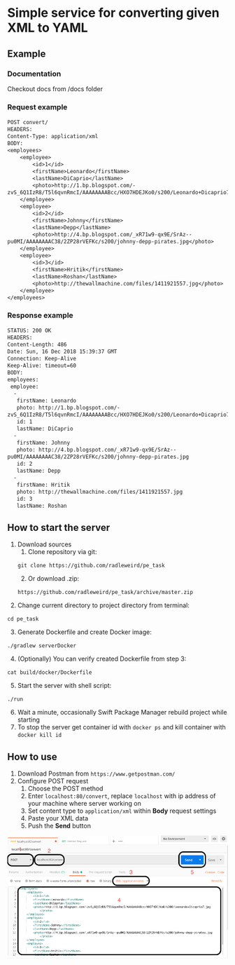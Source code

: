# Simple service for converting given XML to YAML
## Example
### Documentation
Checkout docs from /docs folder
### Request example
```
POST convert/
HEADERS:
Content-Type: application/xml
BODY:
<employees>
	<employee>
		<id>1</id>
		<firstName>Leonardo</firstName>
		<lastName>DiCaprio</lastName>
		<photo>http://1.bp.blogspot.com/-zvS_6Q1IzR8/T5l6qvnRmcI/AAAAAAAABcc/HXO7HDEJKo0/s200/Leonardo+Dicaprio7.jpg</photo>
	</employee>
	<employee>
		<id>2</id>
		<firstName>Johnny</firstName>
		<lastName>Depp</lastName>
		<photo>http://4.bp.blogspot.com/_xR71w9-qx9E/SrAz--pu0MI/AAAAAAAAC38/2ZP28rVEFKc/s200/johnny-depp-pirates.jpg</photo>
	</employee>
	<employee>
		<id>3</id>
		<firstName>Hritik</firstName>
		<lastName>Roshan</lastName>
		<photo>http://thewallmachine.com/files/1411921557.jpg</photo>
	</employee>
</employees>
```
### Response example
```
STATUS: 200 OK
HEADERS:
Content-Length: 486
Date: Sun, 16 Dec 2018 15:39:37 GMT
Connection: Keep-Alive
Keep-Alive: timeout=60
BODY:
employees: 
 employee:
  -
   firstName: Leonardo
   photo: http://1.bp.blogspot.com/-zvS_6Q1IzR8/T5l6qvnRmcI/AAAAAAAABcc/HXO7HDEJKo0/s200/Leonardo+Dicaprio7.jpg
   id: 1
   lastName: DiCaprio
  -
   firstName: Johnny
   photo: http://4.bp.blogspot.com/_xR71w9-qx9E/SrAz--pu0MI/AAAAAAAAC38/2ZP28rVEFKc/s200/johnny-depp-pirates.jpg
   id: 2
   lastName: Depp
  -
   firstName: Hritik
   photo: http://thewallmachine.com/files/1411921557.jpg
   id: 3
   lastName: Roshan
```
## How to start the server
1. Download sources
   1. Clone repository via git:
   ```
   git clone https://github.com/radleweird/pe_task
   ```
   2. Or download .zip:
   ```
   https://github.com/radleweird/pe_task/archive/master.zip
   ```
2. Change current directory to project directory from terminal:
```
cd pe_task
```
3. Generate Dockerfile and create Docker image:
```
./gradlew serverDocker
```
4. (Optionally) You can verify created Dockerfile from step 3:
```
cat build/docker/Dockerfile
```
5. Start the server with shell script:
```
./run
```
6. Wait a minute, occasionally Swift Package Manager rebuild project while starting
7. To stop the server get container id with ```docker ps``` and kill container with ```docker kill id```
## How to use
1. Download Postman from ```https://www.getpostman.com/```
2. Configure POST request
   1. Choose the POST method
   2. Enter ```localhost:80/convert```, replace ```localhost``` with ip address of your machine where server working on
   3. Set content type to ```application/xml``` within **Body** request settings
   4. Paste your XML data
   5. Push the **Send** button
<img src="screens/postman_usage.png">
